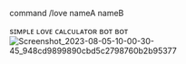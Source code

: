 command /love nameA nameB


sɪᴍᴘʟᴇ ʟᴏᴠᴇ ᴄᴀʟᴄᴜʟᴀᴛᴏʀ ʙᴏᴛ ʙᴏᴛ
![Screenshot_2023-08-05-10-00-30-45_948cd9899890cbd5c2798760b2b95377](https://github.com/mrHypertrix/LoveCalculator/assets/131014805/c18d0e76-dc64-4d3f-9720-45dda8ba99b7)

